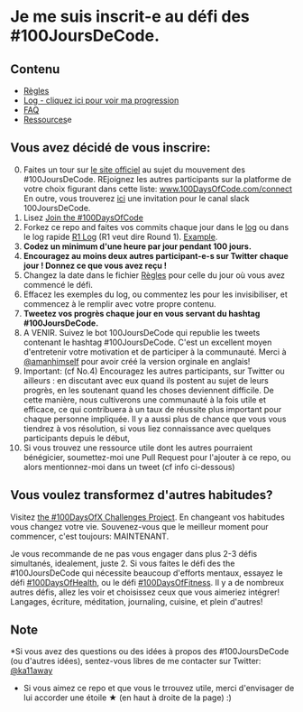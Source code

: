 # Je me suis inscrit-e au défi des #100JoursDeCode.

## Contenu
* [Règles](regles.md)
* [Log - cliquez ici pour voir ma progression](log.md)
* [FAQ](FAQ.md)
* [Ressources](ressources.md)e

## Vous avez décidé de vous inscrire:
0. Faites un tour sur [le site officiel](http://100daysofcode.com/) au sujet du mouvement des #100JoursDeCode. REjoignez les autres participants sur la platforme de votre choix figurant dans cette liste: www.100DaysOfCode.com/connect 
En outre,  vous trouverez [ici](https://join.slack.com/t/100xcode/shared_invite/enQtMjgyNTAzOTIwODM3LWJiZmIyYThhMmUyYzA3MmQyNDdjNWEwNjdiMWYyM2QwMzg3YjJlOWIzNzg2ZWVmY2M4ZGI5MDQ1NTgzM2Y3MjU) une invitation pour le canal slack 100JoursDeCode.
1. Lisez [Join the #100DaysOfCode](https://medium.freecodecamp.com/join-the-100daysofcode-556ddb4579e4)
2. Forkez ce repo and faites vos commits chaque jour dans le [log](log.md) ou dans le log rapide [R1 Log](r1-log.md) (R1 veut dire Round 1). [Example](https://github.com/Kallaway/100-days-kallaway-log).
3. **Codez un minimum d'une heure par jour pendant 100 jours.**
4. **Encouragez au moins deux autres participant-e-s sur Twitter chaque jour ! Donnez ce que vous avez reçu !**
5. Changez la date dans le fichier [Règles](regles.md) pour celle du jour où vous avez commencé le défi.
6. Effacez les exemples du log, ou commentez les pour les invisibiliser, et commencez à le remplir avec votre propre contenu. 
7. **Tweetez vos progrès chaque jour en vous servant du hashtag #100JoursDeCode.**
8. A VENIR. Suivez le bot 100JoursDeCode qui republie les tweets contenant le hashtag #100JoursDeCode. C'est un excellent moyen d'entretenir votre motivation et de participer à la communauté. Merci à [@amanhimself](https://twitter.com/amanhimself) pour avoir créé la version orginale en anglais!
9. Important: (cf No.4) Encouragez les autres participants, sur Twitter ou ailleurs : en discutant avec eux quand ils postent au sujet de leurs progrès, en les soutenant quand les choses deviennent difficile. De cette manière, nous cultiverons une communauté à la fois utile et efficace, ce qui contribuera à un taux de réussite plus important pour chaque personne impliquée. Il y a aussi plus de chance que vous vous tiendrez à vos résolution, si vous liez connaissance avec quelques participants depuis le début,
10. Si vous trouvez une ressource utile dont les autres pourraient bénégicier, soumettez-moi une Pull Request pour l'ajouter à ce repo, ou alors mentionnez-moi dans un tweet (cf info ci-dessous)

## Vous voulez transformez d'autres habitudes? 
Visitez [the #100DaysOfX Challenges Project](http://100daysofx.com/). En changeant vos habitudes vous changez votre vie. Souvenez-vous que le meilleur moment pour commencer, c'est toujours: MAINTENANT.

Je vous recommande de ne pas vous engager dans plus 2-3 défis simultanés, idealement, juste 2. Si vous faites le défi des  the #100JoursDeCode qui nécessite beaucoup d'efforts mentaux, essayez le défi [#100DaysOfHealth](http://100daysofx.com/where-x-is/health/), ou le défi [#100DaysOfFitness](http://100daysofx.com/challenges/). Il y a de nombreux autres défis, allez les voir et choisissez ceux que vous aimeriez intégrer! Langages, écriture, méditation, journaling, cuisine, et plein d'autres! 

## Note
*Si vous avez des questions ou des idées à propos des #100JoursDeCode (ou d'autres idées), sentez-vous libres de me contacter sur Twitter: [@ka11away](https://twitter.com/ka11away)
* Si vous aimez ce repo et que vous le trrouvez utile, merci d'envisager de lui accorder une étoile &#9733; (en haut à droite de la page) :)
